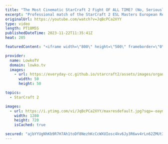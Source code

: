 ```yaml
---
title: "The Most Cinematic StarCraft 2 Fight OF ALL TIME? (No, Seriously!)"
excerpt: "Professional match of the StarCraft 2 ESL Masters European Regionals between MaxPax and ShoWTimE. In this game of Protoss versus Protoss both players decide to open Phoenixes, and rush to a Mothership as quickly as possible. Support my work: https://patreon.com/lowkotv  Lowko merch: https://lowko.shop"
originalUrl: https://youtube.com/watch?v=JqBcPCa2XYY
type: video
length: PT18M5S
publishedDateTime: 2023-11-22T11:35:41Z
heat: 205

featuredContent: "<iframe width=\"800\" height=\"500\" frameborder=\"0\" src=\"https://www.youtube.com/embed/JqBcPCa2XYY\" allow=\"accelerometer; autoplay; encrypted-media; gyroscope; picture-in-picture\" allowfullscreen></iframe>"

provider:
  name: LowkoTV
  domain: lowko.tv
  images:
    - url: https://everyday-cc.github.io/starcraft2/assets/images/organizations/lowko.tv-50x50.jpg
      width: 50
      height: 50

topics:
  - StarCraft 2

images:
  - url: https://i.ytimg.com/vi/JqBcPCa2XYY/maxresdefault.jpg?sqp=-oaymwEmCIAKENAF8quKqQMa8AEB-AH-CYAC0AWKAgwIABABGCcgVChyMA8=&rs=AOn4CLDmaTHLyU9rX8n-F3eevQQ_An1hjQ
    width: 1280
    height: 720
    isCached: true

secured: "ajbYYUgNhKb9R7H7Ah1toDf8NezhKcCcWXUIosc4kv6Jy3R6wv4rLn62ZMUt3mSLGUQpxJB4lZU220K7o8JWeEEz5bzlmdUYQhzwgWHdfHnZvxKaK0RuvesOVEBJaahSnc7orbv+dhGhvBi7dlgr7gZmtTTmzWwfK+5rAn0zujjiXV/drAgklxTtzP9PujRSMeVQnexW04E+BZXuDofBH1YTwiqFxNXnsinaRc5WAx9r5Myg9Qdsf3mf2bBz453ya5LKl5K7yUA55kxrV9j8IdW2EaXnEE80JOmjJnZAMMVsdFoBULm2JCpZSN7jxUx77vYY1LyK+iVKYfh1cBHNWjMZGpEU/KeFKhM3tonoHhAF0voVe3cbhdlZKZIvaPSJiBaTqONfVLno86AS75AOUjl0z13cSedjwB7Mbzp8xCI=;iw8QyY93vYV1Y+qthLmIAA=="
---
```


